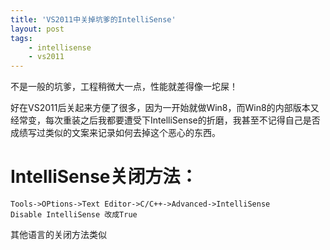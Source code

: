 ```yaml
---
title: 'VS2011中关掉坑爹的IntelliSense'
layout: post
tags:
    - intellisense
    - vs2011
---
```


不是一般的坑爹，工程稍微大一点，性能就差得像一坨屎！  

好在VS2011后关起来方便了很多，因为一开始就做Win8，而Win8的内部版本又经常变，每次重装之后我都要遭受下IntelliSense的折磨，我甚至不记得自己是否成绩写过类似的文案来记录如何去掉这个恶心的东西。

# IntelliSense关闭方法：
```
Tools->OPtions->Text Editor->C/C++->Advanced->IntelliSense
Disable IntelliSense 改成True
```

其他语言的关闭方法类似